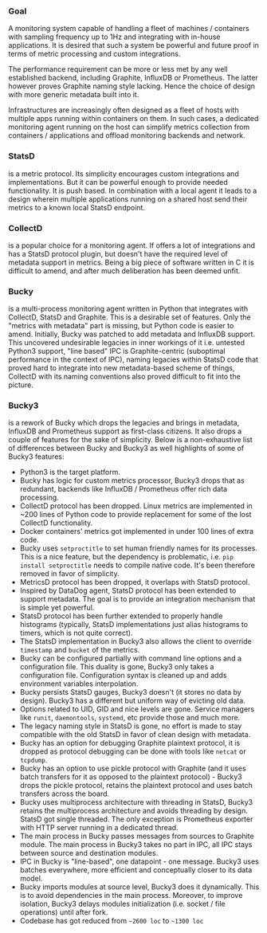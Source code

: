 


### Goal

A monitoring system capable of handling a fleet of machines / containers with sampling
frequency up to 1Hz and integrating with in-house applications. It is desired that such
a system be powerful and future proof in terms of metric processing and custom integrations.

The performance requirement can be more or less met by any well established backend,
including Graphite, InfluxDB or Prometheus. The latter however proves Graphite naming
style lacking. Hence the choice of design with more generic metadata built into it.

Infrastructures are increasingly often designed as a fleet of hosts with multiple apps
running within containers on them. In such cases, a dedicated monitoring agent running
on the host can simplify metrics collection from containers / applications and offload
monitoring backends and network.



### StatsD

is a metric protocol. Its simplicity encourages custom integrations and implementations.
But it can be powerful enough to provide needed functionality. It is push based.
In combination with a local agent it leads to a design wherein multiple applications
running on a shared host send their metrics to a known local StatsD endpoint.



### CollectD

is a popular choice for a monitoring agent. If offers a lot of integrations and has
a StatsD protocol plugin, but doesn't have the required level of metadata support in
metrics. Being a big piece of software written in C it is difficult to amend, and after
much deliberation has been deemed unfit.



### Bucky

is a multi-process monitoring agent written in Python that integrates with CollectD,
StatsD and Graphite. This is a desirable set of features. Only the "metrics with metadata"
part is missing, but Python code is easier to amend. Initially, Bucky was patched to add
metadata and InfluxDB support. This uncovered undesirable legacies in inner workings of it
i.e. untested Python3 support, "line based" IPC is Graphite-centric (suboptimal performance
in the context of IPC), naming legacies within StatsD code that proved hard to integrate
into new metadata-based scheme of things, CollectD with its naming conventions also proved
difficult to fit into the picture.



### Bucky3

is a rework of Bucky which drops the legacies and brings in metadata, InfluxDB and
Prometheus support as first-class citizens. It also drops a couple of features for
the sake of simplicity. Below is a non-exhaustive list of differences between Bucky
and Bucky3 as well highlights of some of Bucky3 features:

* Python3 is the target platform. 
* Bucky has logic for custom metrics processor, Bucky3 drops that as redundant,
backends like InfluxDB / Prometheus offer rich data processing.
* CollectD protocol has been dropped. Linux metrics are implemented in ~200 lines
of Python code to provide replacement for some of the lost CollectD functionality.
* Docker containers' metrics got implemented in under 100 lines of extra code.
* Bucky uses `setproctitle` to set human friendly names for its processes. This is a nice
feature, but the dependency is problematic, i.e. `pip install setproctitle` needs to
compile native code. It's been therefore removed in favor of simplicity.
* MetricsD protocol has been dropped, it overlaps with StatsD protocol.
* Inspired by DataDog agent, StatsD protocol has been extended to support metadata.
The goal is to provide an integration mechanism that is simple yet powerful.
* StatsD protocol has been further extended to properly handle histograms (typically,
StatsD implementations just alias histograms to timers, which is not quite correct).
* The StatsD implementation in Bucky3 also allows the client to override `timestamp`
and `bucket` of the metrics.
* Bucky can be configured partially with command line options and a configuration file.
This duality is gone, Bucky3 only takes a configuration file. Configuration syntax is
cleaned up and adds environment variables interpolation.
* Bucky persists StatsD gauges, Bucky3 doesn't (it stores no data by design). Bucky3 has
a different but uniform way of evicting old data.
* Options related to UID, GID and nice levels are gone. Service managers like `runit`,
`daemontools`, `systemd`, etc provide those and much more.
* The legacy naming style in StatsD is gone, no effort is made to stay compatible with
the old StatsD in favor of clean design with metadata.
* Bucky has an option for debugging Graphite plaintext protocol, it is dropped as
protocol debugging can be done with tools like `netcat` or `tcpdump`.
* Bucky has an option to use pickle protocol with Graphite (and it uses batch transfers
for it as opposed to the plaintext protocol) - Bucky3 drops the pickle protocol, retains
the plaintext protocol and uses batch transfers across the board.
* Bucky uses multiprocess architecture with threading in StatsD, Bucky3 retains the
multiprocess architecture and avoids threading by design. StatsD got single threaded.
The only exception is Prometheus exporter with HTTP server running in a dedicated thread.
* The main process in Bucky passes messages from sources to Graphite module. The main
process in Bucky3 takes no part in IPC, all IPC stays between source and destination
modules.
* IPC in Bucky is "line-based", one datapoint - one message. Bucky3 uses batches
everywhere, more efficient and conceptually closer to its data model.
* Bucky imports modules at source level, Bucky3 does it dynamically. This is to avoid
dependencies in the main process. Moreover, to improve isolation, Bucky3 delays modules
initialization (i.e. socket / file operations) until after fork.
* Codebase has got reduced from `~2600 loc` to `~1300 loc`
